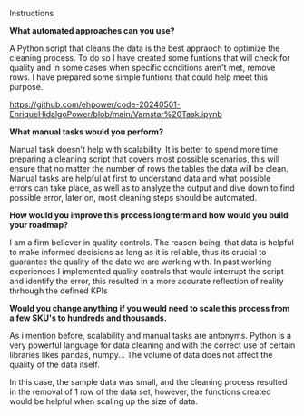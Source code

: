 Instructions

**What automated approaches can you use?**

A Python script that cleans the data is the best appraoch to optimize the cleaning process. To do so I have created some funtions that will check for quality and in some cases when specific conditions aren't met, remove rows.
I have prepared some simple funtions that could help meet this purpose.

https://github.com/ehpower/code-20240501-EnriqueHidalgoPower/blob/main/Vamstar%20Task.ipynb
 
**What manual tasks would you perform?**

Manual task doesn't help with scalability. It is better to spend more time preparing a cleaning script that covers most possible scenarios, this will ensure that no matter the  number of rows the tables the data will be clean. Manual tasks are helpful at first to understand data and what possible errors can take place, as well as to analyze the output and dive down to find possible error, later on, most cleaning steps should be automated.

**How would you improve this process long term and how would you build your roadmap?**

I am a firm believer in quality controls. The reason being, that data is helpful to make informed decisions as long as it is reliable, thus its crucial to guarantee the quality of the date we are working with. In past working experiences I implemented quality controls that would interrupt the script and identify the error, this resulted in a more accurate reflection of reality thrhough the defined KPIs

**Would you change anything if you would need to scale this process from a few SKU's to hundreds and thousands.**

As i mention before, scalability and manual tasks are antonyms. Python is a very powerful language for data cleaning and with the correct use of certain libraries likes pandas, numpy... The volume of data does not affect the quality of the data itself. 

In this case, the sample data was small, and the cleaning process resulted in the removal of 1 row of the data set, however, the functions created would be helpful when scaling up the size of data.
